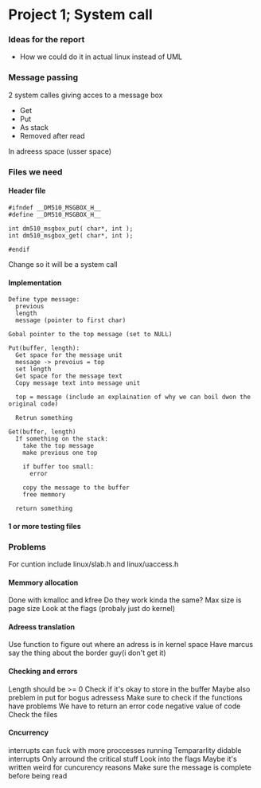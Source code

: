 # Project 1; System call

### Ideas for the report
- How we could do it in actual linux instead of UML

### Message passing
2 system calles giving acces to a message box
- Get
- Put
- As stack
- Removed after read

In adreess space (usser space)

### Files we need
#### Header file
```
#ifndef __DM510_MSGBOX_H__
#define __DM510_MSGBOX_H__

int dm510_msgbox_put( char*, int );
int dm510_msgbox_get( char*, int );

#endif
```

Change so it will be a system call

#### Implementation
```
Define type message:
  previous
  length
  message (pointer to first char)

Gobal pointer to the top message (set to NULL)

Put(buffer, length):
  Get space for the message unit
  message -> prevoius = top
  set length
  Get space for the message text
  Copy message text into message unit

  top = message (include an explaination of why we can boil dwon the original code)

  Retrun something

Get(buffer, length)
  If something on the stack:
    take the top message
    make previous one top

    if buffer too small:
      error

    copy the message to the buffer
    free memmory

  return something
```

#### 1 or more testing files

### Problems
For cuntion include linux/slab.h and linux/uaccess.h

#### Memmory allocation
Done with kmalloc and kfree 
Do they work kinda the same?
Max size is page size
Look at the flags (probaly just do kernel)

#### Adreess translation
Use function to figure out where an adress is in kernel space
Have marcus say the thing about the border guy(i don't get it)

#### Checking and errors
Length should be >= 0
Check if it's okay to store in the buffer
Maybe also preblem in put for bogus adressess
Make sure to check if the functions have problems 
We have to return an error code
negative value of code
Check the files

#### Cncurrency
interrupts can fuck with more proccesses running
Tempararlity didable interrupts
Only arround the critical stuff
Look into the flags
Maybe it's written weird for cuncurency reasons
Make sure the message is complete before being read
